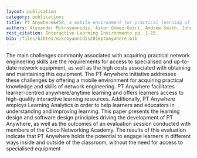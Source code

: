 ```yaml
---
layout: publication
category: publications
title: PT Anywhere&#58; a mobile environment for practical learning of network engineering
authors: Alexander Mikroyannidis, Aitor Gomez-Goiri, Andrew Smith, John Domingue
rest_citation: Interactive Learning Environments pp. 1–15.
bib: /files/bibtex/mikroyannidis2018ptanywhere.bib
---
```


The main challenges commonly associated with acquiring practical network engineering skills are the requirements for access to specialised and up-to-date network equipment, as well as the high costs associated with obtaining and maintaining this equipment.
The PT Anywhere initiative addresses these challenges by offering a mobile environment for acquiring practical knowledge and skills of network engineering.
PT Anywhere facilitates learner-centred anywhere/anytime learning and offers learners access to high-quality interactive learning resources.
Additionally, PT Anywhere employs Learning Analytics in order to help learners and educators in understanding and improving learning.
This paper presents the learning design and software design principles driving the development of PT Anywhere, as well as the outcomes of an evaluation session conducted with members of the Cisco Networking Academy.
The results of this evaluation indicate that PT Anywhere holds the potential to engage learners in different ways inside and outside of the classroom, without the need for access to specialised equipment
